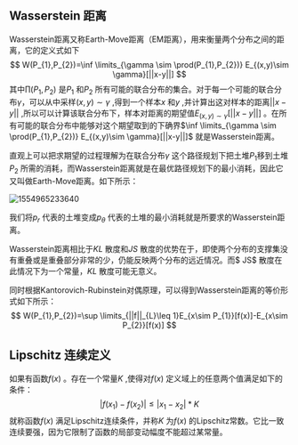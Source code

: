 ## Wasserstein 距离

Wasserstein距离又称Earth-Move距离（EM距离），用来衡量两个分布之间的距离，它的定义式如下
$$
W(P_{1},P_{2})=\inf \limits_{\gamma \sim \prod(P_{1},P_{2})} E_{(x,y)\sim \gamma}[||x-y||]
$$
其中$\prod(P_{1},P_{2})$ 是$P_{1}$ 和$P_{2}$ 所有可能的联合分布的集合。对于每一个可能的联合分布$\gamma$，可以从中采样$(x,y) \sim \gamma$ ,得到一个样本$x$ 和$y$ ,并计算出这对样本的距离$||x-y||$ ,所以可以计算该联合分布下，样本对距离的期望值$E_{(x,y)\sim \gamma}[||x-y||]$ 。在所有可能的联合分布中能够对这个期望取到的下确界$\inf \limits_{\gamma \sim \prod(P_{1},P_{2})} E_{(x,y)\sim \gamma}[||x-y||]$ 就是Wasserstein距离。

直观上可以把求期望的过程理解为在联合分布$\gamma$ 这个路径规划下把土堆$P_{1}$移到土堆$P_{2}$ 所需的消耗，而Wasserstein距离就是在最优路径规划下的最小消耗，因此它又叫做Earth-Move距离。如下所示：

![1554965233640](C:\Users\dyliang\AppData\Roaming\Typora\typora-user-images\1554965233640.png)

我们将$p_{r}$ 代表的土堆变成$p_{\theta}$ 代表的土堆的最小消耗就是所要求的Wasserstein距离。

Wasserstein距离相比于$KL$ 散度和$JS$ 散度的优势在于，即使两个分布的支撑集没有重叠或是重叠部分非常的少，仍能反映两个分布的远近情况。而$ JS$ 散度在此情况下为一个常量，$KL$ 散度可能无意义。

同时根据Kantorovich-Rubinstein对偶原理，可以得到Wasserstein距离的等价形式如下所示：
$$
W(P_{1},P_{2})=\sup \limits_{||f||_{L}\leq 1}E_{x\sim P_{1}}[f(x)]-E_{x\sim P_{2}}[f(x)]
$$

## Lipschitz 连续定义

如果有函数$f(x)$ 。存在一个常量$K$ ,使得对$f(x)$ 定义域上的任意两个值满足如下的条件：
$$
|f(x_{1})-f(x_{2})|\leq |x_{1}-x_{2}|\ast K
$$
就称函数$f(x)$ 满足Lipschitz连续条件，并称$K$ 为$f(x)$ 的Lipschitz常数。它比一致连续要强，因为它限制了函数的局部变动幅度不能超过某常量。